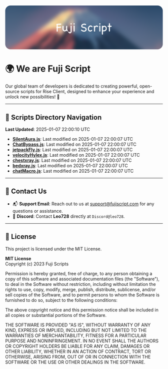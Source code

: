![Banner](.github/b.webp)

# 🌍 **We are Fuji Script**

Our global team of developers is dedicated to creating powerful, open-source scripts for Rise Client, designed to enhance your experience and unlock new possibilities! 🌟

---
<!-- SCRIPTS_NAVIGATION_START -->
## 📂 **Scripts Directory Navigation**

**Last Updated**: 2025-01-07 22:00:10 UTC

- **[SilentAura.js](scripts/SilentAura.js)**: Last modified on 2025-01-07 22:00:07 UTC
- **[ChatBypass.js](scripts/ChatBypass.js)**: Last modified on 2025-01-07 22:00:07 UTC
- **[jetpackFly.js](scripts/jetpackFly.js)**: Last modified on 2025-01-07 22:00:07 UTC
- **[velocityHylex.js](scripts/velocityHylex.js)**: Last modified on 2025-01-07 22:00:07 UTC
- **[chestxray.js](scripts/chestxray.js)**: Last modified on 2025-01-07 22:00:07 UTC
- **[bedxray.js](scripts/bedxray.js)**: Last modified on 2025-01-07 22:00:07 UTC
- **[chatMacro.js](scripts/chatMacro.js)**: Last modified on 2025-01-07 22:00:07 UTC

<!-- SCRIPTS_NAVIGATION_END -->

---

## 💬 **Contact Us**  
- 📬 **Support Email**: Reach out to us at [support@fujiscript.com](mailto:support@fujiscript.com) for any questions or assistance.  
- 💬 **Discord**: Contact **Leo728** directly at `Discord@leo728`.

---

## 📜 **License**

This project is licensed under the MIT License.  

**MIT License**  
Copyright (c) 2023 Fuji Scripts  

Permission is hereby granted, free of charge, to any person obtaining a copy of this software and associated documentation files (the "Software"), to deal in the Software without restriction, including without limitation the rights to use, copy, modify, merge, publish, distribute, sublicense, and/or sell copies of the Software, and to permit persons to whom the Software is furnished to do so, subject to the following conditions:  

The above copyright notice and this permission notice shall be included in all copies or substantial portions of the Software.  

THE SOFTWARE IS PROVIDED "AS IS", WITHOUT WARRANTY OF ANY KIND, EXPRESS OR IMPLIED, INCLUDING BUT NOT LIMITED TO THE WARRANTIES OF MERCHANTABILITY, FITNESS FOR A PARTICULAR PURPOSE AND NONINFRINGEMENT. IN NO EVENT SHALL THE AUTHORS OR COPYRIGHT HOLDERS BE LIABLE FOR ANY CLAIM, DAMAGES OR OTHER LIABILITY, WHETHER IN AN ACTION OF CONTRACT, TORT OR OTHERWISE, ARISING FROM, OUT OF OR IN CONNECTION WITH THE SOFTWARE OR THE USE OR OTHER DEALINGS IN THE SOFTWARE.  
